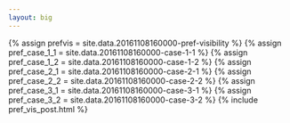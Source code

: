 ```yaml
---
layout: big
---
```

{% assign prefvis = site.data.20161108160000-pref-visibility %}
{% assign pref_case_1_1 = site.data.20161108160000-case-1-1 %}
{% assign pref_case_1_2 = site.data.20161108160000-case-1-2 %}
{% assign pref_case_2_1 = site.data.20161108160000-case-2-1 %}
{% assign pref_case_2_2 = site.data.20161108160000-case-2-2 %}
{% assign pref_case_3_1 = site.data.20161108160000-case-3-1 %}
{% assign pref_case_3_2 = site.data.20161108160000-case-3-2 %}
{% include pref_vis_post.html %}
